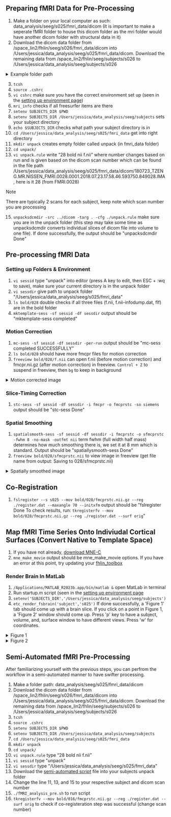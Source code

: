 ## Preparing fMRI Data for Pre-Processing 
1. Make a folder on your local computer as such: data_analysis/seeg/s025/fmri_data/dicom (It is important to make a seperate fMRI folder to house this dicom folder as the mri folder would have another dicom folder with structural data in it)
2. Download the dicom data folder from /space_lin2/fhlin/seeg/s026/fmri_data/dicom into /Users/jessica/data_analysis/seeg/s025/fmri_data/dicom. Download the remaining data from /space_lin2/fhlin/seeg/subjects/s026 to /Users/jessica/data_analysis/seeg/subjects/s026
<details>

<summary>Example folder path</summary>
   
<img width="1219" alt="Screen Shot 2024-03-11 at 11 33 58 AM" src="https://github.com/Lin-Brain-Lab/fMRI-Analysis-For-Mac/assets/157174338/f7146fc1-5c61-49e7-a5c8-f5165e3851f9">
<img width="1208" alt="Screen Shot 2024-03-08 at 2 31 56 PM" src="https://github.com/Lin-Brain-Lab/fMRI-Analysis-For-Mac/assets/157174338/06a4a4e1-3a81-439a-996e-746ccbdc20b4">

</details>

3. `tcsh`
4. `source .cshrc`
5. `vi cshrc` make sure you have the correct environment set up (seen in the [setting up environment page](https://github.com/Lin-Brain-Lab/fMRI-Analysis-For-Mac/blob/main/Setting%20Up%20Environment.md))
6. `mri_info` checks if all freesurfer items are there
7. `setenv SUBJECTS_DIR $PWD`
8. `setenv SUBJECTS_DIR /Users/jessica/data_analysis/seeg/subjects` sets your subject directory
9. `echo $SUBJECTS_DIR` checks what path your subject directory is in
10. `cd /Users/jessica/data_analysis/seeg/s025/fmri_data` get into right directory 
11. `mkdir unpack` creates empty folder called unpack (in fmri_data folder)
12. `cd unpack/`
13. `vi unpack.rule` write “28 bold nii f.nii” where number changes based on run and is given based on the dicom scan number which can be found in the file path /Users/jessica/data_analysis/seeg/s025/fmri_data/dicom/180723_TZENG.MR.NISSEN_FMRI.0028.0001.2018.07.23.17.58.46.593750.849028.IMA, here is it 28 (from FMRI.0028)
>[!NOTE]
>There are typically 2 scans for each subject, keep note which scan number you are processing 
15. `unpacksdcmdir -src ../dicom -targ . -cfg ./unpack.rule` make sure you are in the unpack folder (this step may take some time as unpacksdcmdir converts individual slices of dicom file into volume to one file). If done successfully, the output should be "unpacksdcmdir Done"
    
## Pre-processing fMRI Data 
### Setting up Folders & Environment 
1. `vi sessid` type "unpack" into editor (press A key to edit, then ESC + :wq to save), make sure your current directory is in the unpack folder
2. `vi sessdir` give path to unpack folder "/Users/jessica/data_analysis/seeg/s025/fmri_data"
3. `ls bold/028` double checks if all three files (f.nii, f.nii-infodump.dat, flf) are in the bold folder
4. `mktemplate-sess -sf sessid -df sessdir` output should be "mktemplate-sess completed"
### Motion Correction 
1. `mc-sess -sf sessid -df sessdir -per-run` output should be "mc-sess completed SUCCESSFULLY"
2. `ls bold/028` should have more fmcpr files for motion correction
3. `freeview bold/028/f.nii` can open f.nii (before motion correction) and fmcpr.nii.gz (after motion correction) in freeview. `Control + Z` to suspend in freeview, then `bg` to keep in background
<details>
<summary>Motion corrected image</summary>
<img width="1209" alt="Screen Shot 2024-03-10 at 12 08 51 AM" src="https://github.com/Lin-Brain-Lab/fMRI-Analysis-For-Mac/assets/157174338/fe13f4f5-7ebb-4716-b857-acb820caeb28">
</details>

### Slice-Timing Correction 
1. `stc-sess -sf sessid -df sessdir -i fmcpr -o fmcprstc -so siemens` output should be "stc-sess Done"
### Spatial Smoothing
1. `spatialsmooth-sess -sf sessid -df sessdir -i fmcprstc -o sfmcprstc -fwhm 8 -no-mask -outfmt nii` term fwhm (full width half mass) determines how much smoothing there is, we set it at 8 mm which is standard. Output should be "spatiallysmooth-sess Done"
2. `freeview bold/028/sfmcprstc.nii` to view image in freeview (get file name from output: Saving to 028/sfmcprstc.nii)
<details>
<summary>Spatially smoothed image</summary>
<img width="1209" alt="Screen Shot 2024-03-10 at 12 15 15 AM" src="https://github.com/Lin-Brain-Lab/fMRI-Analysis-For-Mac/assets/157174338/328bff77-3a6d-49e1-8c8d-c5df2095a44f">
</details>

## Co-Registration
1. `fslregister --s s025 --mov bold/028/fmcprstc.nii.gz --reg ./register.dat --maxangle 70 --initxfm` output should be "fslregister Done
 To check results, run: `tkregisterfv --mov bold/028/fmcprstc.nii.gz --reg ./register.dat --surf orig`"

## Map fMRI Time Series Onto Indiviudal Cortical Surfaces (Convert Native to Template Space)
1. If you have not already, [download MNE-C](https://mne.tools/stable/install/mne_c.html)
2. `mne_make_movie` output should be mne_make_movie options. If you have an error at this point, try updating your [fhlin_toolbox](https://github.com/Lin-Brain-Lab/fMRI-Analysis-For-Mac/blob/main/README.md) 
### Render Brain In MatLab
1. `/Applications/MATLAB_R2023b.app/bin/matlab &` open MatLab in terminal
2. Run startup.m script (seen in the [setting up environment page](https://github.com/Lin-Brain-Lab/fMRI-Analysis-For-Mac/blob/main/Setting%20Up%20Environment.md)
4. `setenv('SUBJECTS_DIR','/Users/jessica/data_analysis/seeg/subjects')`
5. `etc_render_fsbrain('subject','s025')` If done successfully, a 'Figure 1' tab should come up with a brain slice. If you click on a point in Figure 1, a 'Figure 2' window should come up. Press 'p' key to have a subject, volume, and, surface window to have different views. Press 'w' for coordinates.
<details>
<summary>Figure 1</summary>
<img width="491" alt="Screen Shot 2024-03-12 at 11 09 14 AM" src="https://github.com/Lin-Brain-Lab/fMRI-Analysis-For-Mac/assets/157174338/2b85ad5d-5682-4397-a935-1b3974b2d9c0">
</details>
<details>
<summary>Figure 2</summary>
<img width="727" alt="Screen Shot 2024-03-12 at 11 10 33 AM" src="https://github.com/Lin-Brain-Lab/fMRI-Analysis-For-Mac/assets/157174338/063ab6f9-09fe-4fb5-bb08-535215bdb21d">
</details>

## Semi-Automated fMRI Pre-Processing
After familiarizing yourself with the previous steps, you can perfrom the workflow in a semi-automated manner to have swifter processing.
1. Make a folder path: data_analysis/seeg/s025/fmri_data/dicom 
2. Download the dicom data folder from /space_lin2/fhlin/seeg/s026/fmri_data/dicom into /Users/jessica/data_analysis/seeg/s025/fmri_data/dicom. Download the remaining data from /space_lin2/fhlin/seeg/subjects/s026 to /Users/jessica/data_analysis/seeg/subjects/s026
3. `tcsh`
4. `source .cshrc`
5. `setenv SUBJECTS_DIR $PWD`
6. `setenv SUBJECTS_DIR /Users/jessica/data_analysis/seeg/subjects` 
7. `cd /Users/jessica/data_analysis/seeg/s025/fmri_data` 
8. `mkdir unpack` 
9. `cd unpack/`
10. `vi unpack.rule` type “28 bold nii f.nii”
11. `vi sessid` type "unpack"
12. `vi sessdir` type "/Users/jessica/data_analysis/seeg/s025/fmri_data"
13. Download the [semi-automated script](https://github.com/Lin-Brain-Lab/Freesurfer-reconstruction-for-Linux/blob/main/Scripts/fMRI_analysis_pre.sh) file into your subjects unpack folder
14. Change the line 11, 13, and 15 to your respective subject and dicom scan number
15. `./fMRI_analysis_pre.sh` to run script
16. `tkregisterfv --mov bold/016/fmcprstc.nii.gz --reg ./register.dat --surf orig` to check if co-registeration step was successful (change scan number)
